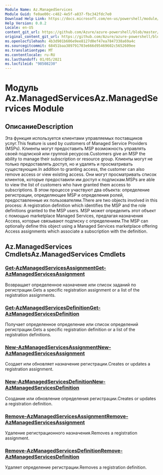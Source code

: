 ```yaml
---
Module Name: Az.ManagedServices
Module Guid: fe0ae00c-c482-4e5f-a837-fbc342fdc7e0
Download Help Link: https://docs.microsoft.com/en-us/powershell/module/az.managedservices
Help Version: 0.0.2
Locale: en-US
content_git_url: https://github.com/Azure/azure-powershell/blob/master/src/ManagedServices/ManagedServices/help/Az.ManagedServices.md
original_content_git_url: https://github.com/Azure/azure-powershell/blob/master/src/ManagedServices/ManagedServices/help/Az.ManagedServices.md
ms.openlocfilehash: 4b3d901b606e9ee8127d0ef47ea7847338a69a4c
ms.sourcegitcommit: 68451baa389791703e666d95469602c5652609ee
ms.translationtype: MT
ms.contentlocale: ru-RU
ms.lasthandoff: 01/05/2021
ms.locfileid: "98508230"
---
```

# <span data-ttu-id="a0b1a-101">Модуль Az.ManagedServices</span><span class="sxs-lookup"><span data-stu-id="a0b1a-101">Az.ManagedServices Module</span></span>
## <span data-ttu-id="a0b1a-102">Описание</span><span class="sxs-lookup"><span data-stu-id="a0b1a-102">Description</span></span>
<span data-ttu-id="a0b1a-103">Эта функция используется клиентами управляемых поставщиков услуг.</span><span class="sxs-lookup"><span data-stu-id="a0b1a-103">This feature is used by customers of Managed Service Providers (MSPs).</span></span> <span data-ttu-id="a0b1a-104">Клиенты могут предоставить MSP возможность управлять своей подпиской или группой ресурсов.</span><span class="sxs-lookup"><span data-stu-id="a0b1a-104">Customers give an MSP the ability to manage their subscription or resource group.</span></span> <span data-ttu-id="a0b1a-105">Клиенты могут не только предоставлять доступ, но и удалять и просматривать существующие.</span><span class="sxs-lookup"><span data-stu-id="a0b1a-105">In addition to granting access, the customer can also remove access or view existing access.</span></span> <span data-ttu-id="a0b1a-106">Они могут просматривать список клиентов, которые предоставили им доступ к подпискам.</span><span class="sxs-lookup"><span data-stu-id="a0b1a-106">MSPs are able to view the list of customers who have granted them access to subscriptions.</span></span> <span data-ttu-id="a0b1a-107">В этом процессе участвуют два объекта: определение регистрации, определяющее MSP и определения ролей, предоставленные их пользователям.</span><span class="sxs-lookup"><span data-stu-id="a0b1a-107">There are two objects involved in this process: A registration definition which identifies the MSP and the role definitions granted to the MSP users.</span></span> <span data-ttu-id="a0b1a-108">MSP может определить этот объект с помощью marketplace Managed Services, предлагая назначения Access, которые связывают подписку с определением.</span><span class="sxs-lookup"><span data-stu-id="a0b1a-108">The MSP can optionally define this object using a Managed Services marketplace offering Access assignments which associate a subscription with the definition.</span></span>

## <span data-ttu-id="a0b1a-109">Az.ManagedServices Cmdlets</span><span class="sxs-lookup"><span data-stu-id="a0b1a-109">Az.ManagedServices Cmdlets</span></span>
### [<span data-ttu-id="a0b1a-110">Get-AzManagedServicesAssignment</span><span class="sxs-lookup"><span data-stu-id="a0b1a-110">Get-AzManagedServicesAssignment</span></span>](Get-AzManagedServicesAssignment.md)
<span data-ttu-id="a0b1a-111">Возвращает определенное назначение или список заданий по регистрации.</span><span class="sxs-lookup"><span data-stu-id="a0b1a-111">Gets a specific registration assignment or a list of the registration assignments.</span></span>

### [<span data-ttu-id="a0b1a-112">Get-AzManagedServicesDefinition</span><span class="sxs-lookup"><span data-stu-id="a0b1a-112">Get-AzManagedServicesDefinition</span></span>](Get-AzManagedServicesDefinition.md)
<span data-ttu-id="a0b1a-113">Получает определенное определение или список определений регистрации.</span><span class="sxs-lookup"><span data-stu-id="a0b1a-113">Gets a specific registration definition or a list of the registration definitions.</span></span>

### [<span data-ttu-id="a0b1a-114">New-AzManagedServicesAssignment</span><span class="sxs-lookup"><span data-stu-id="a0b1a-114">New-AzManagedServicesAssignment</span></span>](New-AzManagedServicesAssignment.md)
<span data-ttu-id="a0b1a-115">Создает или обновляет назначение регистрации.</span><span class="sxs-lookup"><span data-stu-id="a0b1a-115">Creates or updates a registration assignment.</span></span>

### [<span data-ttu-id="a0b1a-116">New-AzManagedServicesDefinition</span><span class="sxs-lookup"><span data-stu-id="a0b1a-116">New-AzManagedServicesDefinition</span></span>](New-AzManagedServicesDefinition.md)
<span data-ttu-id="a0b1a-117">Создание или обновление определения регистрации.</span><span class="sxs-lookup"><span data-stu-id="a0b1a-117">Creates or updates a registration definition.</span></span>

### [<span data-ttu-id="a0b1a-118">Remove-AzManagedServicesAssignment</span><span class="sxs-lookup"><span data-stu-id="a0b1a-118">Remove-AzManagedServicesAssignment</span></span>](Remove-AzManagedServicesAssignment.md)
<span data-ttu-id="a0b1a-119">Удаление регистрационного назначения.</span><span class="sxs-lookup"><span data-stu-id="a0b1a-119">Removes a registration assignment.</span></span>

### [<span data-ttu-id="a0b1a-120">Remove-AzManagedServicesDefinition</span><span class="sxs-lookup"><span data-stu-id="a0b1a-120">Remove-AzManagedServicesDefinition</span></span>](Remove-AzManagedServicesDefinition.md)
<span data-ttu-id="a0b1a-121">Удаляет определение регистрации.</span><span class="sxs-lookup"><span data-stu-id="a0b1a-121">Removes a registration definition.</span></span>
